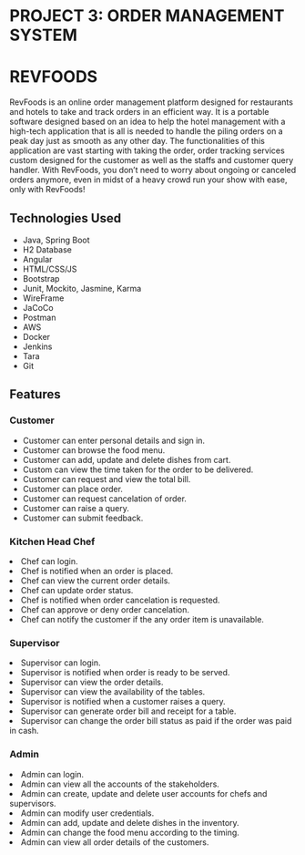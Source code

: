 <h1>PROJECT 3: ORDER MANAGEMENT SYSTEM</h1>
<h1>REVFOODS</h1>

RevFoods is an online order management platform designed for restaurants and hotels to take and track orders in an efficient way. It is a portable software designed based on an idea to help the hotel management with a high-tech application that is all is needed to handle the piling orders on a peak day just as smooth as any other day. The functionalities of this application are vast starting with taking the order, order tracking services custom designed for the customer as well as the staffs and customer query handler. With RevFoods, you don’t need to worry about ongoing or canceled orders anymore, even in midst of a heavy crowd run your show with ease, only with RevFoods!


<h2>Technologies Used </h2>
<ul>
<li>Java, Spring Boot</li>
<li>H2 Database </li>
<li>Angular</li>
<li>HTML/CSS/JS</li>
<li>Bootstrap</li>
<li>Junit, Mockito, Jasmine, Karma</li>
<li>WireFrame</li>
<li>JaCoCo</li>
<li>Postman</li>
<li>AWS</li>
<li>Docker</li>
<li>Jenkins</li>
<li>Tara</li>
<li>Git</li>
</ul>

<h2>Features</h2>

<h3>Customer</h3>
<ul>
<li>Customer can enter personal details and sign in.</li>
<li>Customer can browse the food menu.</li>
<li>Customer can add, update and delete dishes from cart.</li>
<li>Custom can view the time taken for the order to be delivered.</li>
<li>Customer can request and view the total bill.</li>
<li>Customer can place order.</li>
<li>Customer can request cancelation of order.</li>
<li>Customer can raise a query.</li>
<li>Customer can submit feedback.</li>
</ul>

<h3>Kitchen Head Chef</h3>
<li>Chef can login.</li>
<li>Chef is notified when an order is placed.</li>
<li>Chef can view the current order details.</li>
<li>Chef can update order status.</li>
<li>Chef is notified when order cancelation is requested.</li>
<li>Chef can approve or deny order cancelation.</li>
<li>Chef can notify the customer if the any order item is unavailable.</li>

<h3>Supervisor</h3>
<li>Supervisor can login.</li>
<li>Supervisor is notified when order is ready to be served.</li>
<li>Supervisor can view the order details.</li>
<li>Supervisor can view the availability of the tables.</li>
<li>Supervisor is notified when a customer raises a query.</li>
<li>Supervisor can generate order bill and receipt for a table.</li>
<li>Supervisor can change the order bill status as paid if the order was paid in cash.</li>

<h3>Admin</h3>
<li>Admin can login.</li>
<li>Admin can view all the accounts of the stakeholders.</li>
<li>Admin can create, update and delete user accounts for chefs and supervisors.</li>
<li>Admin can modify user credentials.</li>
<li>Admin can add, update and delete dishes in the inventory.</li>
<li>Admin can change the food menu according to the timing.</li>
<li>Admin can view all order details of the customers.</li>
